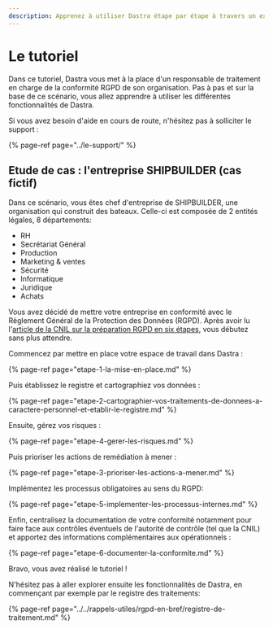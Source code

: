 ```yaml
---
description: Apprenez à utiliser Dastra étape par étape à travers un exemple concret.
---
```


# Le tutoriel

Dans ce tutoriel, Dastra vous met à la place d'un responsable de traitement en charge de la conformité RGPD de son organisation. Pas à pas et sur la base de ce scénario, vous allez apprendre à utiliser les différentes fonctionnalités de Dastra.

Si vous avez besoin d'aide en cours de route, n'hésitez pas à solliciter le support :

{% page-ref page="../le-support/" %}

## Etude de cas : l'entreprise SHIPBUILDER \(cas fictif\)

Dans ce scénario, vous êtes chef d'entreprise de SHIPBUILDER, une organisation qui construit des bateaux. Celle-ci est composée de 2 entités légales, 8 départements:

* RH
* Secrétariat Général
* Production
* Marketing & ventes 
* Sécurité
* Informatique
* Juridique
* Achats

Vous avez décidé de mettre votre entreprise en conformité avec le Règlement Général de la Protection des Données \(RGPD\). Après avoir lu l'[article de la CNIL sur la préparation RGPD en six étapes](https://www.cnil.fr/fr/principes-cles/rgpd-se-preparer-en-6-etapes), vous débutez sans plus attendre.

Commencez par mettre en place votre espace de travail dans Dastra :

{% page-ref page="etape-1-la-mise-en-place.md" %}

Puis établissez le registre et cartographiez vos données :

{% page-ref page="etape-2-cartographier-vos-traitements-de-donnees-a-caractere-personnel-et-etablir-le-registre.md" %}

Ensuite, gérez vos risques :

{% page-ref page="etape-4-gerer-les-risques.md" %}

Puis prioriser les actions de remédiation à mener :

{% page-ref page="etape-3-prioriser-les-actions-a-mener.md" %}

Implémentez les processus obligatoires au sens du RGPD:

{% page-ref page="etape-5-implementer-les-processus-internes.md" %}

Enfin, centralisez la documentation de votre conformité notamment pour faire face aux contrôles éventuels de l'autorité de contrôle \(tel que la CNIL\) et apportez des informations complémentaires aux opérationnels :

{% page-ref page="etape-6-documenter-la-conformite.md" %}



Bravo, vous avez réalisé le tutoriel !

N'hésitez pas à aller explorer ensuite les fonctionnalités de Dastra, en commençant par exemple par le registre des traitements:

{% page-ref page="../../rappels-utiles/rgpd-en-bref/registre-de-traitement.md" %}

















